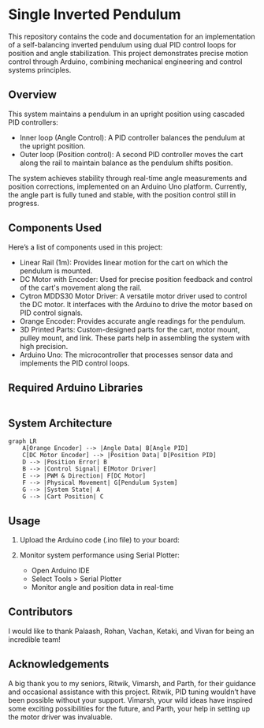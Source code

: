 # Single Inverted Pendulum

This repository contains the code and documentation for an implementation of a self-balancing inverted pendulum using dual PID control loops for position and angle stabilization. This project demonstrates precise motion control through Arduino, combining mechanical engineering and control systems principles.

## Overview
This system maintains a pendulum in an upright position using cascaded PID controllers:
- Inner loop (Angle Control): A PID controller balances the pendulum at the upright position.
- Outer loop (Position control): A second PID controller moves the cart along the rail to maintain balance as the pendulum shifts position.

The system achieves stability through real-time angle measurements and position corrections, implemented on an Arduino Uno platform. Currently, the angle part is fully tuned and stable, with the position control still in progress.




## Components Used

Here’s a list of components used in this project:

- Linear Rail (1m): Provides linear motion for the cart on which the pendulum is mounted.
- DC Motor with Encoder: Used for precise position feedback and control of the cart's movement along the rail.
- Cytron MDDS30 Motor Driver: A versatile motor driver used to control the DC motor. It interfaces with the Arduino to drive the motor based on PID control signals.
- Orange Encoder: Provides accurate angle readings for the pendulum.
- 3D Printed Parts: Custom-designed parts for the cart, motor mount, pulley mount, and link. These parts help in assembling the system with high precision.
- Arduino Uno: The microcontroller that processes sensor data and implements the PID control loops.

## Required Arduino Libraries
```bash

```
## System Architecture

```mermaid
graph LR
    A[Orange Encoder] --> |Angle Data| B[Angle PID]
    C[DC Motor Encoder] --> |Position Data| D[Position PID]
    D --> |Position Error| B
    B --> |Control Signal| E[Motor Driver]
    E --> |PWM & Direction| F[DC Motor]
    F --> |Physical Movement| G[Pendulum System]
    G --> |System State| A
    G --> |Cart Position| C
```
## Usage

1. Upload the Arduino code (.ino file) to your board:


2. Monitor system performance using Serial Plotter:
   - Open Arduino IDE
   - Select Tools > Serial Plotter
   - Monitor angle and position data in real-time

## Contributors
I would like to thank Palaash, Rohan, Vachan, Ketaki, and Vivan for being an incredible team!
## Acknowledgements
A big thank you to my seniors, Ritwik, Vimarsh, and Parth, for their guidance and occasional assistance with this project. Ritwik, PID tuning wouldn’t have been possible without your support. Vimarsh, your wild ideas have inspired some exciting possibilities for the future, and Parth, your help in setting up the motor driver was invaluable.

